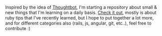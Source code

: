 Inspired by the idea of [Thoughtbot](https://thoughtbot.com), I'm starting a repository about small & new things that I'm learning on a daily basis. [Check it out](https://github.com/mayra-cabrera/til), mostly is about ruby tips that I've recently learned, but I hope to put together a lot more, and for different categories also (rails, js, angular, git, etc..), feel free to contribute :)
